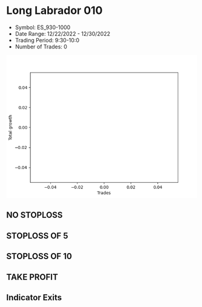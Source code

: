# Long Labrador 010 
- Symbol: ES_930-1000
- Date Range: 12/22/2022 - 12/30/2022
- Trading Period: 9:30-10:0
- Number of Trades: 0

![Plot](LongLabrador010ES_930-1000.png)
## NO STOPLOSS














## STOPLOSS OF 5














## STOPLOSS OF 10














## TAKE PROFIT











## Indicator Exits


